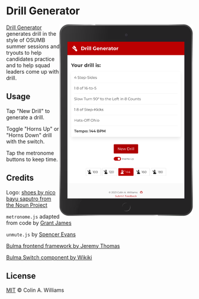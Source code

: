 # Drill Generator

<img src="assets/images/screenshot.png" align="right" width="360px" alt="Drill Generator" title="Drill Generator">

[Drill Generator](https://drillgenerator.com) generates drill in the style of
OSUMB summer sessions and tryouts to help candidates practice and to help squad
leaders come up with drill.

## Usage

Tap "New Drill" to generate a drill.

Toggle "Horns Up" or "Horns Down" drill with the switch.

Tap the metronome buttons to keep time.

## Credits

Logo:
[shoes by nico bayu saputro from the Noun Project](https://thenounproject.com/term/shoes/2592925)

`metronome.js` adapted from code by
[Grant James](https://github.com/grantjames/metronome)

`unmute.js` by [Spencer Evans](https://github.com/swevans/unmute)

[Bulma frontend framework by Jeremy Thomas](https://github.com/jgthms/bulma)

[Bulma Switch component by Wikiki](https://github.com/Wikiki/bulma-switch)

## License

[MIT](LICENSE) © Colin A. Williams
